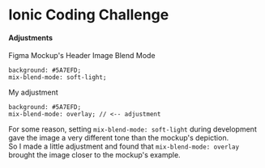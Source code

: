 # Ionic Coding Challenge

#### Adjustments
Figma Mockup's Header Image Blend Mode
```
background: #5A7EFD;
mix-blend-mode: soft-light;
```
My adjustment
```
background: #5A7EFD;
mix-blend-mode: overlay; // <-- adjustment
```
For some reason, setting `mix-blend-mode: soft-light` during development gave the image a very different tone than the mockup's depiction.\
So I made a little adjustment and found that `mix-blend-mode: overlay` brought the image closer to the mockup's example.
